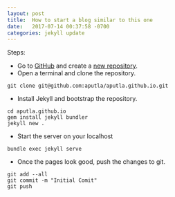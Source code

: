 ```yaml
---
layout: post
title:  How to start a blog similar to this one
date:   2017-07-14 00:37:58 -0700
categories: jekyll update
---
```


Steps:

* Go to [GitHub] and create a [new repository].
* Open a terminal and clone the repository.
```
git clone git@github.com:aputla/aputla.github.io.git
```
* Install Jekyll and bootstrap the repository.
```
cd aputla.github.io
gem install jekyll bundler
jekyll new .
```
* Start the server on your localhost
```
bundle exec jekyll serve
```
* Once the pages look good, push the changes to git.
```
git add --all
git commit -m "Initial Comit"
git push
```

[GitHub]: https://github.com
[new repository]: https://github.com/new
